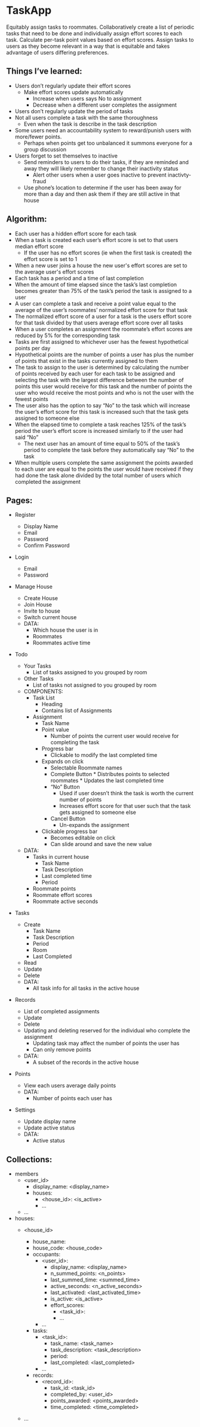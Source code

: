 # TaskApp
Equitably assign tasks to roommates. Collaboratively create a list of periodic tasks that need to be done and individually assign effort scores to each task. Calculate per-task point values based on effort scores. Assign tasks to users as they become relevant in a way that is equitable and takes advantage of users differing preferences.

## Things I’ve learned:
* Users don’t regularly update their effort scores
    * Make effort scores update automatically
        * Increase when users says No to assignment
        * Decrease when a different user completes the assignment
* Users don’t regularly update the period of tasks
* Not all users complete a task with the same thoroughness
    * Even when the task is describe in the task description
* Some users need an accountability system to reward/punish users with more/fewer points.
    * Perhaps when points get too unbalanced it summons everyone for a group discussion
* Users forget to set themselves to inactive
    * Send reminders to users to do their tasks, if they are reminded and away they will likely remember to change their inactivity status
        * Alert other users when a user goes inactive to prevent inactivty-fraud
    * Use phone’s location to determine if the user has been away for more than a day and then ask them if they are still active in that house

## Algorithm:
* Each user has a hidden effort score for each task
* When a task is created each user’s effort score is set to that users median effort score
    * If the user has no effort scores (ie when the first task is created) the effort score is set to 1
* When a new user joins a house the new user's effort scores are set to the average user's effort scores
* Each task has a period and a time of last completion
* When the amount of time elapsed since the task’s last completion becomes greater than 75% of the task’s period the task is assigned to a user
* A user can complete a task and receive a point value equal to the average of the user’s roommates’ normalized effort score for that task
* The normalized effort score of a user for a task is the users effort score for that task divided by that users average effort score over all tasks
* When a user completes an assignment the roommate’s effort scores are reduced by 5% for the corresponding task
* Tasks are first assigned to whichever user has the fewest hypothetical points per day
* Hypothetical points are the number of points a user has plus the number of points that exist in the tasks currently assigned to them
* The task to assign to the user is determined by calculating the number of points received by each user for each task to be assigned and selecting the task with the largest difference between the number of points this user would receive for this task and the number of points the user who would receive the most points and who is not the user with the fewest points
* The user also has the option to say “No” to the task which will increase the user’s effort score for this task is increased such that the task gets assigned to someone else
* When the elapsed time to complete a task reaches 125% of the task’s period the user’s effort score is increased similarly to if the user had said “No”
    * The next user has an amount of time equal to 50% of the task’s period to complete the task before they automatically say “No” to the task
* When multiple users complete the same assignment the points awarded to each user are equal to the points the user would have received if they had done the task alone divided by the total number of users which completed the assignment

## Pages:
* Register
    * Display Name
    * Email
    * Password
    * Confirm Password
* Login
    * Email
    * Password
* Manage House
    * Create House
    * Join House
    * Invite to house
    * Switch current house
    * DATA:
        * Which house the user is in
        * Roommates
        * Roommates active time
    
* Todo
    * Your Tasks
        * List of tasks assigned to you grouped by room
    * Other Tasks
        * List of tasks not assigned to you grouped by room
    * COMPONENTS: 
        * Task List
            * Heading
            * Contains list of Assignments
        * Assignment
            * Task Name
            * Point value
                * Number of points the current user would receive for completing the task
            * Progress bar
                * Clickable to modify the last completed time 
            * Expands on click
                * Selectable Roommate names
                * Complete Button
                        * Distributes points to selected roommates
                        * Updates the last completed time
                * “No” Button
                    * Used if user doesn’t think the task is worth the current number of points
                    * Increases effort score for that user such that the task gets assigned to someone else
                * Cancel Button
                    * Un-expands the assignment
            * Clickable progress bar
                * Becomes editable on click
                * Can slide around and save the new value
    * DATA:
        * Tasks in current house
            * Task Name
            * Task Description
            * Last completed time
            * Period
        * Roommate points
        * Roommate effort scores
        * Roommate active seconds
* Tasks
    * Create
        * Task Name
        * Task Description
        * Period
        * Room
        * Last Completed
    * Read
    * Update
    * Delete
    * DATA:
        * All task info for all tasks in the active house
* Records
    * List of completed assignments
    * Update
    * Delete
    * Updating and deleting reserved for the individual who complete the assignment
        * Updating task may affect the number of points the user has
        * Can only remove points
    * DATA:
        * A subset of the records in the active house
* Points
    * View each users average daily points
    * DATA:
        * Number of points each user has
* Settings
    * Update display name
    * Update active status
    * DATA:
        * Active status

## Collections:
* members 
    * <user_id>
        * display_name: <display_name>
        * houses:
            * <house_id>: <is_active>
            * ...
    * …
* houses:
    * <house_id>
        * house_name: 
        * house_code: <house_code>
        * occupants:
            * <user_id>:
                * display_name: <display_name>
                * n_summed_points: <n_points>
                * last_summed_time: <summed_time>
                * active_seconds: <n_active_seconds>
                * last_activated: <last_activated_time>
                * is_active: <is_active>
                * effort_scores:
                    * <task_id>: <score>
                    * …
            * …
        * tasks:
            * <task_id>:
                * task_name: <task_name>
                * task_description: <task_description>
                * period: <period>
                * last_completed: <last_completed>
            * …
        * records:
            * <record_id>:
                * task_id: <task_id>
                * completed_by: <user_id>
                * points_awarded: <points_awarded>
                * time_completed: <time_completed>

    * …